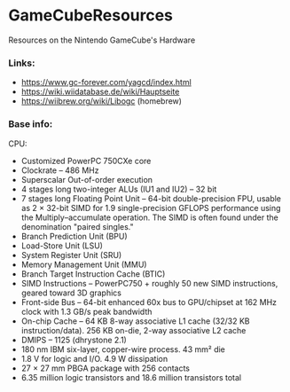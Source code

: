 # GameCubeResources
Resources on the Nintendo GameCube's Hardware

### Links:
 - https://www.gc-forever.com/yagcd/index.html
 - https://wiki.wiidatabase.de/wiki/Hauptseite
 - https://wiibrew.org/wiki/Libogc (homebrew)

### Base info:
CPU:
  - Customized PowerPC 750CXe core
  - Clockrate – 486 MHz
  - Superscalar Out-of-order execution
  - 4 stages long two-integer ALUs (IU1 and IU2) – 32 bit
  - 7 stages long Floating Point Unit – 64-bit double-precision FPU, usable as 2 × 32-bit SIMD for 1.9 single-precision GFLOPS performance using the Multiply–accumulate operation.   The SIMD is often found under the denomination "paired singles."
  - Branch Prediction Unit (BPU)
  - Load-Store Unit (LSU)
  - System Register Unit (SRU)
  - Memory Management Unit (MMU)
  - Branch Target Instruction Cache (BTIC)
  - SIMD Instructions – PowerPC750 + roughly 50 new SIMD instructions, geared toward 3D graphics
  - Front-side Bus – 64-bit enhanced 60x bus to GPU/chipset at 162 MHz clock with 1.3 GB/s peak bandwidth
  - On-chip Cache – 64 KB 8-way associative L1 cache (32/32 KB instruction/data). 256 KB on-die, 2-way associative L2 cache
  - DMIPS – 1125 (dhrystone 2.1)
  - 180 nm IBM six-layer, copper-wire process. 43 mm² die
  - 1.8 V for logic and I/O. 4.9 W dissipation
  - 27 × 27 mm PBGA package with 256 contacts
  - 6.35 million logic transistors and 18.6 million transistors total
